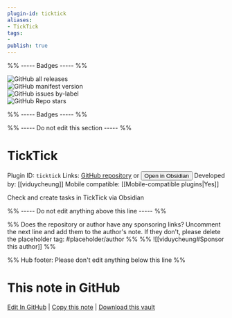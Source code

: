 ```yaml
---
plugin-id: ticktick
aliases:
- TickTick
tags: 
- 
publish: true
---
```


%% ----- Badges ----- %%

![GitHub all releases](https://img.shields.io/github/downloads/viduycheung/ticktick-obsidian/total?color=573E7A&logo=github&style=for-the-badge)   
![GitHub manifest version](https://img.shields.io/github/manifest-json/v/viduycheung/ticktick-obsidian?color=573E7A&logo=github&style=for-the-badge)   
![GitHub issues by-label](https://img.shields.io/github/issues/viduycheung/ticktick-obsidian/help%20wanted?color=573E7A&logo=github&style=for-the-badge)   
![GitHub Repo stars](https://img.shields.io/github/stars/viduycheung/ticktick-obsidian?color=573E7A&logo=github&style=for-the-badge)

%% ----- Badges ----- %%

%% ----- Do not edit this section ----- %%

# TickTick

Plugin ID: `ticktick`
Links: [GitHub repository](https://github.com/viduycheung/ticktick-obsidian) or [<button id=HH>Open in Obsidian</button>](obsidian://show-plugin?id=ticktick)
Developed by: [[viduycheung]]
Mobile compatible: [[Mobile-compatible plugins|Yes]]

Check and create tasks in TickTick via Obsidian

%% ----- Do not edit anything above this line ----- %% 

%% Does the repository or author have any sponsoring links? Uncomment the next line and add them to the author's note. If they don't, please delete the placeholder tag: #placeholder/author %%
%% ![[viduycheung#Sponsor this author]] %%

%% Hub footer: Please don't edit anything below this line %%

# This note in GitHub

<span class="git-footer">[Edit In GitHub](https://github.dev/obsidian-community/obsidian-hub/blob/main/02%20-%20Community%20Expansions/02.05%20All%20Community%20Expansions/Plugins/ticktick.md "git-hub-edit-note") | [Copy this note](https://raw.githubusercontent.com/obsidian-community/obsidian-hub/main/02%20-%20Community%20Expansions/02.05%20All%20Community%20Expansions/Plugins/ticktick.md "git-hub-copy-note") | [Download this vault](https://github.com/obsidian-community/obsidian-hub/archive/refs/heads/main.zip "git-hub-download-vault") </span>
